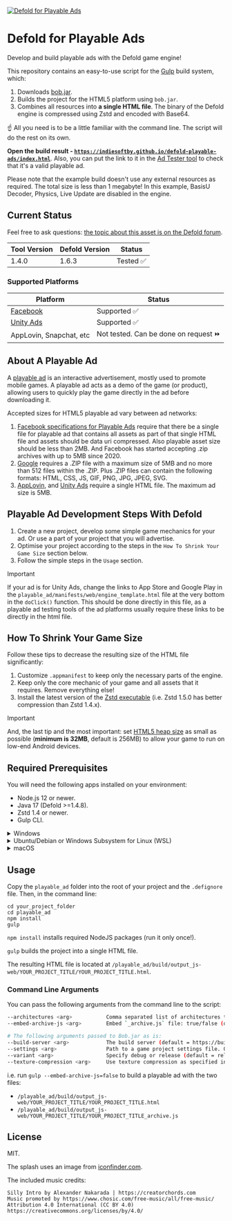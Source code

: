 [![Defold for Playable Ads](cover.jpg)](https://github.com/indiesoftby/defold-playable-ads/)

# Defold for Playable Ads

Develop and build playable ads with the Defold game engine!

This repository contains an easy-to-use script for the [Gulp](https://gulpjs.com/) build system, which:
1. Downloads [bob.jar](https://d.defold.com/stable/).
2. Builds the project for the HTML5 platform using `bob.jar`.
3. Combines all resources into **a single HTML file**. The binary of the Defold engine is compressed using Zstd and encoded with Base64.

☝ All you need is to be a little familiar with the command line. The script will do the rest on its own.

**Open the build result - [`https://indiesoftby.github.io/defold-playable-ads/index.html`](https://indiesoftby.github.io/defold-playable-ads/index.html)**. Also, you can put the link to it in the [Ad Tester tool](https://play.google.com/store/apps/details?id=com.unity3d.auicreativetestapp&hl=en&gl=US) to check that it's a valid playable ad.

Please note that the example build doesn't use any external resources as required. The total size is less than 1 megabyte! In this example, BasisU Decoder, Physics, Live Update are disabled in the engine.

## Current Status

Feel free to ask questions: [the topic about this asset is on the Defold forum](https://forum.defold.com/t/defold-for-playable-ads/68689).

| Tool Version   | Defold Version | Status        |
| -------------- | -------------- | ------------- |
| 1.4.0          | 1.6.3          | Tested ✅     |

### Supported Platforms

| Platform | Status |
| ---------| -------|
| [Facebook](https://developers.facebook.com/tools/playable-preview/) | Supported ✅ |
| [Unity Ads](https://docs.unity.com/acquire/en-us/manual/playable-ads-specifications) | Supported ✅ |
| AppLovin, Snapchat, etc | Not tested. Can be done on request ⏩ |

## About A Playable Ad

A [playable ad](https://learn.g2crowd.com/playable-ads) is an interactive advertisement, mostly used to promote mobile games. A playable ad acts as a demo of the game (or product), allowing users to quickly play the game directly in the ad before downloading it.

Accepted sizes for HTML5 playable ad vary between ad networks:
1. [Facebook specifications for Playable Ads](https://www.facebook.com/business/help/412951382532338?helpref=faq_content) require that there be a single file for playable ad that contains all assets as part of that single HTML file and assets should be data uri compressed. Also playable asset size should be less than 2MB. And Facebook has started accepting .zip archives with up to 5MB since 2020.
2. [Google](https://support.google.com/google-ads/answer/9981650?hl=en) requires a .ZIP file with a maximum size of 5MB and no more than 512 files within the .ZIP. Plus .ZIP files can contain the following formats: HTML, CSS, JS, GIF, PNG, JPG, JPEG, SVG.
3. [AppLovin](https://p.applov.in/playablePreview?create=1&qr=1), and [Unity Ads](https://docs.unity.com/acquire/en-us/manual/playable-ads-specifications) require a single HTML file. The maximum ad size is 5MB.

## Playable Ad Development Steps With Defold

1. Create a new project, develop some simple game mechanics for your ad. Or use a part of your project that you will advertise.
2. Optimise your project according to the steps in the `How To Shrink Your Game Size` section below.
3. Follow the simple steps in the `Usage` section.

> [!IMPORTANT]
> If your ad is for Unity Ads, change the links to App Store and Google Play in the `playable_ad/manifests/web/engine_template.html` file at the very bottom in the `doClick()` function. This should be done directly in this file, as a playable ad testing tools of the ad platforms usually require these links to be directly in the html file.

## How To Shrink Your Game Size

Follow these tips to decrease the resulting size of the HTML file significantly:

1. Customize `.appmanifest` to keep only the necessary parts of the engine.
2. Keep only the core mechanic of your game and all assets that it requires. Remove everything else!
3. Install the latest version of the [Zstd executable](https://github.com/facebook/zstd/releases) (i.e. Zstd 1.5.0 has better compression than Zstd 1.4.x).

> [!IMPORTANT]
> And, the last tip and the most important: set [HTML5 heap size](https://defold.com/manuals/project-settings/#heap-size) as small as possible (**minimum is 32MB**, default is 256MB) to allow your game to run on low-end Android devices.

## Required Prerequisites

You will need the following apps installed on your environment:
- Node.js 12 or newer.
- Java 17 (Defold >=1.4.8).
- Zstd 1.4 or newer.
- Gulp CLI.

<details>
  <summary>Windows</summary>

1. Download and install [Java 17](https://adoptium.net/).
2. Download and unpack [Zstd for Windows 64-bit](https://github.com/facebook/zstd/releases/download/v1.5.5/zstd-v1.5.5-win64.zip). Add the path to the `zstd.exe` executable to the PATH environment variable. Also, you can just put `zstd.exe` in the `playable_ad` folder - the script will use it from here.
3. Download [Node.js Windows Installer (.msi) for 64-bit](https://nodejs.org/en/download/) and install it.
4. Open `cmd.exe` and run to install Gulp CLI:

```
npm install --global gulp-cli
```

> [!NOTE]
> We recommend using Windows Terminal to see the coloured log. If you use PowerShell to run your scripts, run `gulp --no-color` to avoid the problem when the text colour matches the background colour.

</details>

<details>
  <summary>Ubuntu/Debian or Windows Subsystem for Linux (WSL)</summary>

```
sudo apt install --no-install-recommends openjdk-17-jre-headless nodejs npm zstd

npm install --global gulp-cli
```

</details>

<details>
  <summary>macOS</summary>

Install [brew](https://brew.sh/) and paste that in a macOS Terminal prompt:

```
brew install node@18
brew install openjdk@17
brew install zstd@1.5.5

npm install --global gulp-cli
```
</details>


## Usage

Copy the `playable_ad` folder into the root of your project and the `.defignore` file. Then, in the command line:

```
cd your_project_folder
cd playable_ad
npm install
gulp
```

`npm install` installs required NodeJS packages (run it only once!). 

`gulp` builds the project into a single HTML file.

The resulting HTML file is located at `/playable_ad/build/output_js-web/YOUR_PROJECT_TITLE/YOUR_PROJECT_TITLE.html`.

### Command Line Arguments

You can pass the following arguments from the command line to the script:

```bash
--architectures <arg>           Comma separated list of architectures to include: js-web,wasm-web (default = wasm-web).
--embed-archive-js <arg>        Embed `_archive.js` file: true/false (default = true).

# The following arguments passed to Bob.jar as is:
--build-server <arg>            The build server (default = https://build.defold.com).
--settings <arg>                Path to a game project settings file. Only one occurrance is allowed.
--variant <arg>                 Specify debug or release (default = release).
--texture-compression <arg>     Use texture compression as specified in texture profiles (default = true).
```

i.e. run `gulp --embed-archive-js=false` to build a playable ad with the two files:

* `/playable_ad/build/output_js-web/YOUR_PROJECT_TITLE/YOUR_PROJECT_TITLE.html`
* `/playable_ad/build/output_js-web/YOUR_PROJECT_TITLE/YOUR_PROJECT_TITLE_archive.js`

## License

MIT.

The splash uses an image from [iconfinder.com](https://www.iconfinder.com/icons/1222768/facebook_ads_facebook_marketing_marketing_icon).

The included music credits:
```
Silly Intro by Alexander Nakarada | https://creatorchords.com
Music promoted by https://www.chosic.com/free-music/all/free-music/
Attribution 4.0 International (CC BY 4.0)
https://creativecommons.org/licenses/by/4.0/
```